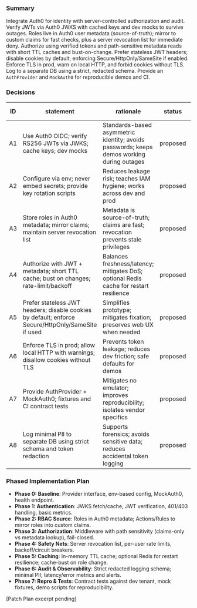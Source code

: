 ### Summary
Integrate Auth0 for identity with server-controlled authorization and audit. Verify JWTs via Auth0 JWKS with cached keys and dev mocks to survive outages. Roles live in Auth0 user metadata (source-of-truth); mirror to custom claims for fast checks, plus a server revocation list for immediate deny. Authorize using verified tokens and path-sensitive metadata reads with short TTL caches and bust-on-change. Prefer stateless JWT headers; disable cookies by default, enforcing Secure/HttpOnly/SameSite if enabled. Enforce TLS in prod, warn on local HTTP, and forbid cookies without TLS. Log to a separate DB using a strict, redacted schema. Provide an `AuthProvider` and `MockAuth0` for reproducible demos and CI.

### Decisions
ID | statement | rationale | status | invariant? (Y/N)
--- | --- | --- | --- | ---
A1 | Use Auth0 OIDC; verify RS256 JWTs via JWKS; cache keys; dev mocks | Standards-based asymmetric identity; avoids passwords; keeps demos working during outages | proposed | Y
A2 | Configure via env; never embed secrets; provide key rotation scripts | Reduces leakage risk; teaches IAM hygiene; works across dev and prod | proposed | Y
A3 | Store roles in Auth0 metadata; mirror claims; maintain server revocation list | Metadata is source-of-truth; claims are fast; revocation prevents stale privileges | proposed | Y
A4 | Authorize with JWT + metadata; short TTL cache; bust on changes; rate-limit/backoff | Balances freshness/latency; mitigates DoS; optional Redis cache for restart resilience | proposed | Y
A5 | Prefer stateless JWT headers; disable cookies by default; enforce Secure/HttpOnly/SameSite if used | Simplifies prototype; mitigates fixation; preserves web UX when needed | proposed | N
A6 | Enforce TLS in prod; allow local HTTP with warnings; disallow cookies without TLS | Prevents token leakage; reduces dev friction; safe defaults for demos | proposed | Y
A7 | Provide AuthProvider + MockAuth0; fixtures and CI contract tests | Mitigates no emulator; improves reproducibility; isolates vendor specifics | proposed | N
A8 | Log minimal PII to separate DB using strict schema and token redaction | Supports forensics; avoids sensitive data; reduces accidental token logging | proposed | Y

### Phased Implementation Plan
- **Phase 0: Baseline**: Provider interface, env-based config, MockAuth0, health endpoint.
- **Phase 1: Authentication**: JWKS fetch/cache, JWT verification, 401/403 handling, basic metrics.
- **Phase 2: RBAC Source**: Roles in Auth0 metadata; Actions/Rules to mirror roles into custom claims.
- **Phase 3: Authorization**: Middleware with path sensitivity (claims-only vs metadata lookup), fail-closed.
- **Phase 4: Safety Nets**: Server revocation list, per-user rate limits, backoff/circuit breakers.
- **Phase 5: Caching**: In-memory TTL cache; optional Redis for restart resilience; cache-bust on role change.
- **Phase 6: Audit & Observability**: Strict redacted logging schema; minimal PII; latency/error metrics and alerts.
- **Phase 7: Repro & Tests**: Contract tests against dev tenant, mock fixtures, demo scripts for reproducibility.

[Patch Plan excerpt pending]


